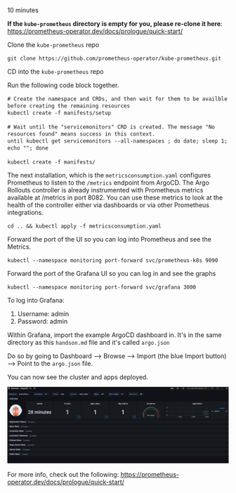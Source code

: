 10 minutes

**If the `kube-prometheus` directory is empty for you, please re-clone it here**: https://prometheus-operator.dev/docs/prologue/quick-start/

Clone the `kube-prometheus` repo

```
git clone https://github.com/prometheus-operator/kube-prometheus.git
```

CD into the `kube-prometheus` repo

Run the following code block together.

```
# Create the namespace and CRDs, and then wait for them to be availble before creating the remaining resources
kubectl create -f manifests/setup

# Wait until the "servicemonitors" CRD is created. The message "No resources found" means success in this context.
until kubectl get servicemonitors --all-namespaces ; do date; sleep 1; echo ""; done

kubectl create -f manifests/
```

The next installation, which is the `metricsconsumption.yaml` configures Prometheus to listen to the `/metrics` endpoint from ArgoCD. The Argo Rollouts controller is already instrumented with Prometheus metrics available at /metrics in port 8082. You can use these metrics to look at the health of the controller either via dashboards or via other Prometheus integrations.

```
cd .. && kubectl apply -f metricsconsumption.yaml
```

Forward the port of the UI so you can log into Prometheus and see the Metrics.

```
kubectl --namespace monitoring port-forward svc/prometheus-k8s 9090
```

Forward the port of the Grafana UI so you can log in and see the graphs


```
kubectl --namespace monitoring port-forward svc/grafana 3000
```

To log into Grafana:
1. Username: admin
2. Password: admin

Within Grafana, import the example ArgoCD dashboard in. It's in the same directory as this `handson.md` file and it's called `argo.json`

Do so by going to Dashboard --> Browse --> Import (the blue Import button) --> Point to the `argo.json` file.

You can now see the cluster and apps deployed.

![](../../images/4.png)

For more info, check out the following: https://prometheus-operator.dev/docs/prologue/quick-start/